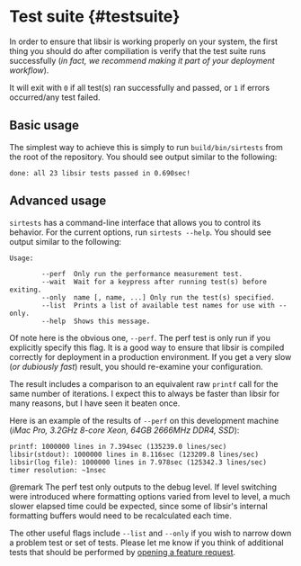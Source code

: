 # Test suite              {#testsuite}

In order to ensure that libsir is working properly on your system, the first thing you should do after compiliation is
verify that the test suite runs successfully (_in fact, we recommend making it part of your deployment workflow_).

It will exit with `0` if all test(s) ran successfully and passed, or `1` if errors occurred/any test failed.

## Basic usage

The simplest way to achieve this is simply to run `build/bin/sirtests` from the root of the repository. You should see output similar
to the following:

~~~
done: all 23 libsir tests passed in 0.690sec!
~~~

## Advanced usage

`sirtests` has a command-line interface that allows you to control its behavior. For the current options, run `sirtests --help`.
You should see output similar to the following:

~~~
Usage:

        --perf  Only run the performance measurement test.
        --wait  Wait for a keypress after running test(s) before exiting.
        --only  name [, name, ...] Only run the test(s) specified.
        --list  Prints a list of available test names for use with --only.
        --help  Shows this message.
~~~

Of note here is the obvious one, `--perf`. The perf test is only run if you explicitly specify this flag. It is a good way to ensure that libsir is compiled correctly for deployment in a production environment. If you get a very slow (_or dubiously fast_) result, you should re-examine your configuration.

The result includes a comparison to an equivalent raw `printf` call for the same number of iterations. I expect this to always be faster than libsir for many reasons, but I have seen it beaten once.

Here is an example of the results of `--perf` on this development machine (_iMac Pro, 3.2GHz 8-core Xeon, 64GB 2666MHz DDR4, SSD_):

~~~
printf: 1000000 lines in 7.394sec (135239.0 lines/sec)
libsir(stdout): 1000000 lines in 8.116sec (123209.8 lines/sec)
libsir(log file): 1000000 lines in 7.978sec (125342.3 lines/sec)
timer resolution: ~1nsec
~~~

@remark The perf test only outputs to the debug level. If level switching were introduced where formatting options varied from level to level, a much slower elapsed time could be expected, since some of libsir's internal formatting buffers would need to be recalculated each time.

The other useful flags include `--list` and `--only` if you wish to narrow down a problem test or set of tests. Please let me know if you think of additional tests that should be performed by [opening a feature request](https://github.com/aremmell/libsir/issues/new?template=Feature_request.md).
